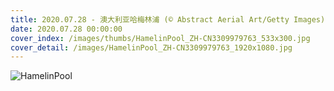 ```yaml
---
title: 2020.07.28 - 澳大利亚哈梅林浦 (© Abstract Aerial Art/Getty Images)
date: 2020.07.28 00:00:00
cover_index: /images/thumbs/HamelinPool_ZH-CN3309979763_533x300.jpg
cover_detail: /images/HamelinPool_ZH-CN3309979763_1920x1080.jpg
---
```


![HamelinPool](/images/HamelinPool_ZH-CN3309979763_1920x1080.jpg)
